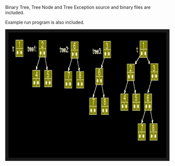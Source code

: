 Binary Tree, Tree Node and Tree Exception source and binary files are included.

Example run program is also included.

<a href="https://github.com/Vision-Paudel/Trees/blob/master/Binary%20Tree/Binary%20Tree.png"><img src="https://github.com/Vision-Paudel/Trees/blob/master/Binary%20Tree/Binary%20Tree.png" alt="Image could not be displayed" width="1000" height="400" border="10" /></a>
